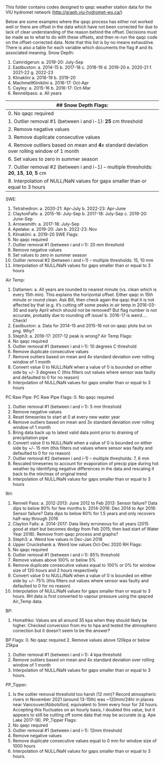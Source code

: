 This folder contains codes designed to qaqc weather station data for the VIU hydromet network (http://graph.viu-hydromet-wx.ca/)


Below are some examples where the qaqc process has either not worked well or there are offset in the data which have not been corrected for due to lack of clear understanding of the reason behind the offset. Decisions must be made as to what to do with these offsets, and then re-run the qaqc code on the offset-corrected data. Note that this list is by no means exhaustive. There is also a table for each variable which documents the flag # and its associated meaning. 
Snow Depth:
1.	Cainridgerun:
a.	2019-20: July-Sep
2.	Eastbuxton:
a.	2014-15
b.	2017-18
c.	2018-19
d.	2019-20
e.	2020-21
f.	2021-22
g.	2022-23
3.	Klinaklini
a.	2018-19
b.	2019-20
4.	MachmellKliniklini
a.	2016-17: Oct-Apr
5.	Cayley:
a.	2015-16
b.	2016-17: Oct-Mar
6.	Rennellpass:
a.	All years

| ## Snow Depth Flags: | 
| ------------- |
| 0.	No qaqc required |
| 1.	Outlier removal #1 (between i and i-1): **25** cm threshold |
| 2.	Remove negative values  |
| 3.	Remove duplicate consecutive values |
| 4.	Remove outliers based on mean and **4**x standard deviation over rolling window of 1 month |
| 6.	Set values to zero in summer season |
| 7.	Outlier removal #2 (between i and i-1) – multiple thresholds: **20**, **15**, **10**, **5** cm |
| 8.	Interpolation of NULL/NaN values for gaps smaller than or equal to 3 hours |

SWE:
1.	Tetrahedron:
a.	2020-21: Apr-July
b.	2022-23: Apr-June
2.	ClaytonFalls:
a.	2015-16: July-Sep
b.	2017-18: July-Sep
c.	2019-20: June-Sep
3.	Arrowsmith:
a.	2017-18: July-Sep
4.	Apelake:
a.	2019-20: Jan
b.	2022-23: Nov
5.	Klinaklini:
a.	2019-20
SWE Flags: 
0.	No qaqc required
1.	Outlier removal #1 (between i and i-1): 20 mm threshold
2.	Remove negative values 
6.	Set values to zero in summer season
7.	Outlier removal #2 (between i and i-1) – multiple thresholds: 15, 10 mm
8.	Interpolation of NULL/NaN values for gaps smaller than or equal to 3 hours

Air Temp:
1.	Datlamen:
a.	All years are rounded to nearest minute (vs. clean which is every 15th min). This explains the horizontal offset. Either qaqc in 15th minute or round clean. Ask Bill, then check again the qaqc that it is not affected by that (e.g. it’s cutting off some peaks in air temp in 2016-03-30 and early April which should not be removed? But flag number is not accurate, probably due to rounding off issue!
b.	2016-17 is weird…. Check!
2.	Eastbuxton:
a.	Data for 2014-15 and 2015-16 not on qaqc plots but on png. Why?
3.	Steph3:
a.	2016-17: 2017-12 peak is wrong?
Air Temp Flags: 
0.	No qaqc required
1.	Outlier removal #1 (between i and i-1): 10 degrees C threshold
3.	Remove duplicate consecutive values
4.	Remove outliers based on mean and 4x standard deviation over rolling window of 1 month
6.	Convert value 0 to NULL/NaN when a value of 0 is bounded on either side by +/- 3 degrees C (this filters out values where sensor was faulty and defaulted to 0 for no reason)
8.	Interpolation of NULL/NaN values for gaps smaller than or equal to 3 hours

PC Raw Pipe:
PC Raw Pipe Flags: 
0.	No qaqc required
1.	Outlier removal #1 (between i and i-1): 5 mm threshold
2.	Remove negative values 
3.	Reset timeseries to start at 0 at every new water year
4.	Remove outliers based on mean and 3x standard deviation over rolling window of 1 month
5.	Bring data back up to latest valid data point prior to draining of precipitation pipe
6.	Convert value 0 to NULL/NaN when a value of 0 is bounded on either side by +/- 15 mm (this filters out values where sensor was faulty and defaulted to 0 for no reason)
7.	Outlier removal #2 (between i and i-1) – multiple thresholds: 7, 6 mm
9.	Rescaled timeseries to account for evaporation of precip pipe during hot weather by identifying negative differences in the data and rescaling it back to the min/max of original trend
8.	Interpolation of NULL/NaN values for gaps smaller than or equal to 3 hours

RH:
1.	Rennell Pass:
a.	2012-2013: June 2012 to Feb 2013: Sensor failure? Data dips to below 80% for few months
b.	2014-2016: Dec 2014 to Apr 2016: Sensor failure? Data dips to below 60% for 1.5 years and only recovers half-way through 2016 
2.	Clayton Falls:
a.	2014-2017: Data likely erroneous for all years (2015 good at start but becomes dodgy from Feb 2015; then bad start of Water Year 2018). Remove from qaqc process and graphs?
3.	Steph3:
a.	Weird low values in Dec-Jan 2018
4.	Upper Cruickshank
a.	Weird low values Oct-Dec 2020
RH Flags: 
0.	No qaqc required
1.	Outlier removal #1 (between i and i-1): 85% threshold
2.	Remove values above 100% or below 5% 
3.	Remove duplicate consecutive values equal to 100% or 0% for window size of 120 hours and 2 hours respectively
6.	Convert value 0 to NULL/NaN when a value of 0 is bounded on either side by +/- 75% (this filters out values where sensor was faulty and defaulted to 0 for no reason)
8.	Interpolation of NULL/NaN values for gaps smaller than or equal to 3 hours. RH data is first converted to vapour pressure using the qaqced Air_Temp data.

BP:
1.	Homathko: Values are all around 35 kpa when they should likely be higher. Checked conversion from mv to hpa and tested the atmospheric correction but it doesn’t seem to be the answer? 

BP Flags: 
0.	No qaqc required
2.	Remove values above 120kpa or below 25kpa 
1.	Outlier removal #1 (between i and i-1): 4 kpa threshold
4.	Remove outliers based on mean and 4x standard deviation over rolling window of 1 month
8.	Interpolation of NULL/NaN values for gaps smaller than or equal to 3 hours. 

PP_Tipper:
1.	Is the outlier removal threshold too harsh (12 mm)? Record atmospheric rivers in November 2021 (around 13-15th) was ~120mm/24hr in places near Vancouver/Abbotsford, equivalent to 5mm every hour for 24 hours. Accepting this fluctuates on an hourly basis, I doubled this value, but it appears to still be cutting off some data that may be accurate (e.g. Ape Lake 2017-18).
PP_Tipper Flags: 
0.	No qaqc required
1.	Outlier removal #1 (between i and i-1): 12mm threshold
2.	Remove negative values 
3.	Remove duplicate consecutive values equal to 0 mm for window size of 1000 hours
8.	Interpolation of NULL/NaN values for gaps smaller than or equal to 3 hours. 



